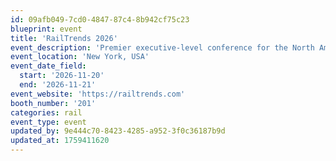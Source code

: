 ```yaml
---
id: 09afb049-7cd0-4847-87c4-8b942cf75c23
blueprint: event
title: 'RailTrends 2026'
event_description: 'Premier executive-level conference for the North American rail industry'
event_location: 'New York, USA'
event_date_field:
  start: '2026-11-20'
  end: '2026-11-21'
event_website: 'https://railtrends.com'
booth_number: '201'
categories: rail
event_type: event
updated_by: 9e444c70-8423-4285-a952-3f0c36187b9d
updated_at: 1759411620
---
```

